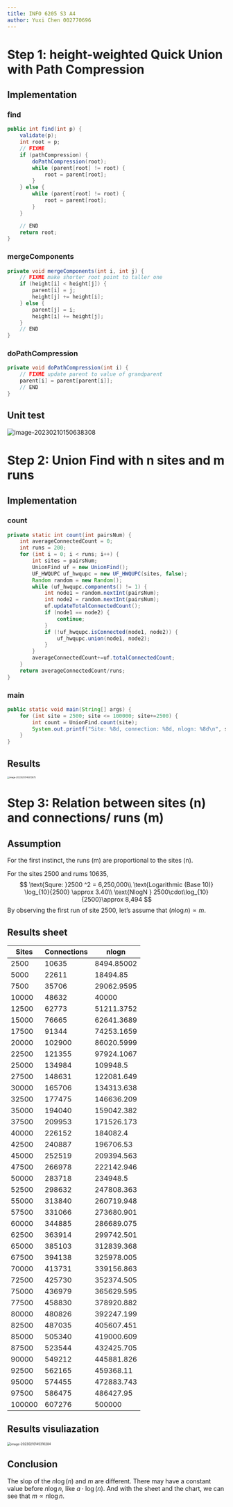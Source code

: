 ```yaml
---
title: INFO 6205 S3 A4
author: Yuxi Chen 002770696
---
```


# Step 1: height-weighted Quick Union with Path Compression

## Implementation

### find

```java
public int find(int p) {
    validate(p);
    int root = p;
    // FIXME
    if (pathCompression) {
        doPathCompression(root);
        while (parent[root] != root) {
            root = parent[root];
        }
    } else {
        while (parent[root] != root) {
            root = parent[root];
        }
    }

    // END 
    return root;
}
```

### mergeComponents

```java
private void mergeComponents(int i, int j) {
    // FIXME make shorter root point to taller one
    if (height[i] < height[j]) {
        parent[i] = j;
        height[j] += height[i];
    } else {
        parent[j] = i;
        height[i] += height[j];
    }
    // END 
}
```

### doPathCompression

```java
private void doPathCompression(int i) {
    // FIXME update parent to value of grandparent
    parent[i] = parent[parent[i]];
    // END 
}
```

## Unit test

![image-20230210150638308](./assets/image-20230210150638308.png)

# Step 2: Union Find with n sites and m runs

## Implementation

### count

```java
private static int count(int pairsNum) {
    int averageConnectedCount = 0;
    int runs = 200;
    for (int i = 0; i < runs; i++) {
        int sites = pairsNum;
        UnionFind uf = new UnionFind();
        UF_HWQUPC uf_hwqupc = new UF_HWQUPC(sites, false);
        Random random = new Random();
        while (uf_hwqupc.components() != 1) {
            int node1 = random.nextInt(pairsNum);
            int node2 = random.nextInt(pairsNum);
            uf.updateTotalConnectedCount();
            if (node1 == node2) {
                continue;
            }
            if (!uf_hwqupc.isConnected(node1, node2)) {
                uf_hwqupc.union(node1, node2);
            }
        }
        averageConnectedCount+=uf.totalConnectedCount;
    }
    return averageConnectedCount/runs;
}
```

### main

```java
public static void main(String[] args) {
    for (int site = 2500; site <= 100000; site+=2500) {
        int count = UnionFind.count(site);
        System.out.printf("Site: %8d, connection: %8d, nlogn: %8d\n", site,count,  (int)(site * (Math.log10(site))));
    }
}
```

## Results

<img src="./assets/image-20230210145613875.png" alt="image-20230210145613875" style="zoom: 33%;" />

#  Step 3: Relation between sites (n) and connections/ runs (m)

## Assumption

For the first instinct, the runs (m) are proportional to the sites (n).

For the sites 2500 and rums 10635, 
$$
\text{Squre: }2500 ^2 = 6,250,000\\
\text{Logarithmic (Base 10)} \log_{10}{2500} \approx 3.40\\
\text{NlogN } 2500\cdot\log_{10}{2500}\approx 8,494
$$
By observing the first run of site 2500, let’s assume that $(n\log{n}) \propto m$.

## Results sheet

| Sites  | Connections | nlogn      |
| ------ | ----------- | ---------- |
| 2500   | 10635       | 8494.85002 |
| 5000   | 22611       | 18494.85   |
| 7500   | 35706       | 29062.9595 |
| 10000  | 48632       | 40000      |
| 12500  | 62773       | 51211.3752 |
| 15000  | 76665       | 62641.3689 |
| 17500  | 91344       | 74253.1659 |
| 20000  | 102900      | 86020.5999 |
| 22500  | 121355      | 97924.1067 |
| 25000  | 134984      | 109948.5   |
| 27500  | 148631      | 122081.649 |
| 30000  | 165706      | 134313.638 |
| 32500  | 177475      | 146636.209 |
| 35000  | 194040      | 159042.382 |
| 37500  | 209953      | 171526.173 |
| 40000  | 226152      | 184082.4   |
| 42500  | 240887      | 196706.53  |
| 45000  | 252519      | 209394.563 |
| 47500  | 266978      | 222142.946 |
| 50000  | 283718      | 234948.5   |
| 52500  | 298632      | 247808.363 |
| 55000  | 313840      | 260719.948 |
| 57500  | 331066      | 273680.901 |
| 60000  | 344885      | 286689.075 |
| 62500  | 363914      | 299742.501 |
| 65000  | 385103      | 312839.368 |
| 67500  | 394138      | 325978.005 |
| 70000  | 413731      | 339156.863 |
| 72500  | 425730      | 352374.505 |
| 75000  | 436979      | 365629.595 |
| 77500  | 458830      | 378920.882 |
| 80000  | 480826      | 392247.199 |
| 82500  | 487035      | 405607.451 |
| 85000  | 505340      | 419000.609 |
| 87500  | 523544      | 432425.705 |
| 90000  | 549212      | 445881.826 |
| 92500  | 562165      | 459368.11  |
| 95000  | 574455      | 472883.743 |
| 97500  | 586475      | 486427.95  |
| 100000 | 607276      | 500000     |

## Results visuliazation

<img src="./assets/image-20230210145310284.png" alt="image-20230210145310284" style="zoom:50%;" />

## Conclusion

The slop of the $n\log(n)$ and $m$ are different. There may have a constant value before $n\log{n}$, like $a\cdot\log(n)$. And with the sheet and the chart, we can see that $m \propto n\log{n}$.

